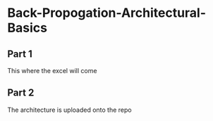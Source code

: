 # Back-Propogation-Architectural-Basics


## Part 1

This where the excel will come


## Part 2 
The architecture is uploaded onto the repo
